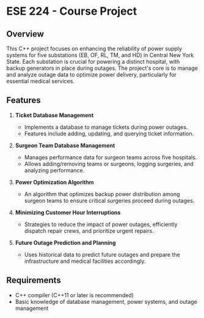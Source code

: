 # ESE 224 - Course Project

## Overview

This C++ project focuses on enhancing the reliability of power supply systems for five substations (EB, OF, RL, TM, and HD) in Central New York State. Each substation is crucial for powering a distinct hospital, with backup generators in place during outages. The project's core is to manage and analyze outage data to optimize power delivery, particularly for essential medical services.

## Features

1. **Ticket Database Management**
   - Implements a database to manage tickets during power outages.
   - Features include adding, updating, and querying ticket information.

2. **Surgeon Team Database Management**
   - Manages performance data for surgeon teams across five hospitals.
   - Allows adding/removing teams or surgeons, logging surgeries, and analyzing performance.

3. **Power Optimization Algorithm**
   - An algorithm that optimizes backup power distribution among surgeon teams to ensure critical surgeries proceed during outages.

4. **Minimizing Customer Hour Interruptions**
   - Strategies to reduce the impact of power outages, efficiently dispatch repair crews, and prioritize urgent repairs.

5. **Future Outage Prediction and Planning**
   - Uses historical data to predict future outages and prepare the infrastructure and medical facilities accordingly.

## Requirements

- C++ compiler (C++11 or later is recommended)
- Basic knowledge of database management, power systems, and outage management
